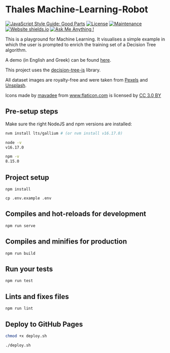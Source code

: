 # Thales Machine-Learning-Robot

[![JavaScript Style Guide: Good Parts](https://img.shields.io/badge/code%20style-goodparts-brightgreen.svg?style=flat)](https://github.com/dwyl/goodparts "JavaScript The Good Parts")
[![License](https://img.shields.io/badge/License-Apache%202.0-blue.svg)](https://opensource.org/licenses/Apache-2.0)
[![Maintenance](https://img.shields.io/badge/Maintained%3F-yes-green.svg)](https://GitHub.com/Naereen/StrapDown.js/graphs/commit-activity)
[![Website shields.io](https://img.shields.io/website-up-down-green-red/http/shields.io.svg)](https://scify.github.io/Machine-Learning-JS-playground/)
[![Ask Me Anything !](https://img.shields.io/badge/Ask%20me-anything-1abc9c.svg)](https://GitHub.com/scify)

This is a playground for Machine Learning.
It visualises a simple example in which the user is prompted to enrich the training set of a Decision Tree algorithm.

A demo (in English and Greek) can be found [here](https://scify.github.io/Machine-Learning-JS-playground/).

This project uses the [decision-tree-js](https://github.com/lagodiuk/decision-tree-js) library.

All dataset images are royalty-free and were taken from [Pexels](https://www.pexels.com/) and [Unsplash](https://unsplash.com/).

<div>Icons made by <a href="https://www.flaticon.com/authors/mavadee" title="mavadee">mavadee</a> from <a href="https://www.flaticon.com/" title="Flaticon">www.flaticon.com</a> is licensed by <a href="http://creativecommons.org/licenses/by/3.0/" title="Creative Commons BY 3.0" target="_blank">CC 3.0 BY</a></div>

## Pre-setup steps

Make sure the right NodeJS and npm versions are installed:

```bash
nvm install lts/gallium # (or nvm install v16.17.0)

node -v
v16.17.0

npm -v
8.15.0
```

## Project setup
```
npm install

cp .env.example .env
```

## Compiles and hot-reloads for development
```
npm run serve
```

## Compiles and minifies for production
```
npm run build
```

## Run your tests
```
npm run test
```

## Lints and fixes files
```
npm run lint
```

## Deploy to GitHub Pages

```bash
chmod +x deploy.sh

./deploy.sh
```